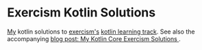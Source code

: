 # Exercism Kotlin Solutions

[My](https://exercism.io/profiles/lotharschulz) kotlin solutions to [exercism's](http://exercism.io/) [kotlin learning track](https://exercism.org/tracks/kotlin). See also the accompanying [blog post: My Kotlin Core Exercism Solutions
](https://www.lotharschulz.info/2019/09/20/my-kotlin-core-exercism-solutions/).
